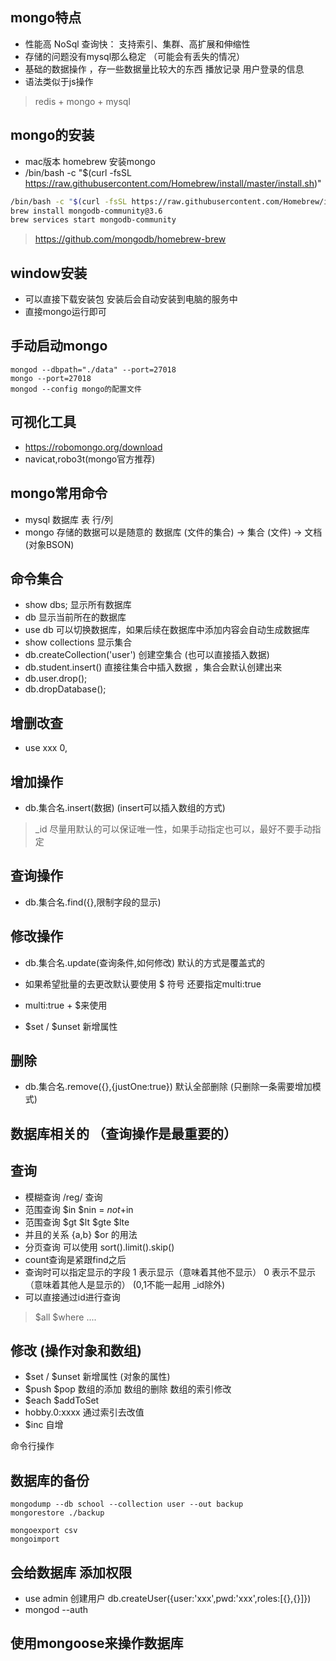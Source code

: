 ## mongo特点

- 性能高 NoSql 查询快： 支持索引、集群、高扩展和伸缩性
- 存储的问题没有mysql那么稳定 （可能会有丢失的情况）
- 基础的数据操作 ，存一些数据量比较大的东西  播放记录 用户登录的信息
- 语法类似于js操作

> redis + mongo + mysql

## mongo的安装

- mac版本  homebrew 安装mongo
- /bin/bash -c "$(curl -fsSL <https://raw.githubusercontent.com/Homebrew/install/master/install.sh>)"

```bash
/bin/bash -c "$(curl -fsSL https://raw.githubusercontent.com/Homebrew/install/master/install.sh)"
brew install mongodb-community@3.6
brew services start mongodb-community
```

> <https://github.com/mongodb/homebrew-brew>

## window安装

- 可以直接下载安装包 安装后会自动安装到电脑的服务中
- 直接mongo运行即可

## 手动启动mongo

```
mongod --dbpath="./data" --port=27018
mongo --port=27018
mongod --config mongo的配置文件
```

## 可视化工具

- <https://robomongo.org/download>
- navicat,robo3t(mongo官方推荐)

## mongo常用命令

- mysql 数据库 表 行/列
- mongo 存储的数据可以是随意的  数据库 (文件的集合) -> 集合 (文件) -> 文档 (对象BSON)

## 命令集合

- show dbs;  显示所有数据库
- db 显示当前所在的数据库
- use db 可以切换数据库，如果后续在数据库中添加内容会自动生成数据库
- show collections 显示集合
- db.createCollection('user') 创建空集合 (也可以直接插入数据)
- db.student.insert() 直接往集合中插入数据 ，集合会默认创建出来
- db.user.drop();
- db.dropDatabase();

## 增删改查

- use xxx
0,

## 增加操作

- db.集合名.insert(数据)  (insert可以插入数组的方式)

> _id 尽量用默认的可以保证唯一性，如果手动指定也可以，最好不要手动指定

## 查询操作

- db.集合名.find({},限制字段的显示)

## 修改操作

- db.集合名.update(查询条件,如何修改) 默认的方式是覆盖式的
- 如果希望批量的去更改默认要使用 $ 符号 还要指定multi:true
- multi:true + $来使用

- $set / $unset 新增属性

## 删除

- db.集合名.remove({},{justOne:true}) 默认全部删除 (只删除一条需要增加模式)

## 数据库相关的 （查询操作是最重要的）

## 查询

- 模糊查询 /reg/ 查询
- 范围查询 $in $nin = $not+$in
- 范围查询 $gt $lt $gte $lte
- 并且的关系 {a,b} $or 的用法
- 分页查询  可以使用 sort().limit().skip()
- count查询是紧跟find之后
- 查询时可以指定显示的字段 1 表示显示（意味着其他不显示） 0 表示不显示 （意味着其他人是显示的） (0,1不能一起用 _id除外)
- 可以直接通过id进行查询

> $all $where ....

## 修改 (操作对象和数组)

- $set / $unset 新增属性 (对象的属性)
- $push $pop 数组的添加 数组的删除 数组的索引修改
- $each $addToSet
- hobby.0:xxxx 通过索引去改值
- $inc 自增

命令行操作

## 数据库的备份

```
mongodump --db school --collection user --out backup
mongorestore ./backup

mongoexport csv
mongoimport
```

## 会给数据库 添加权限

- use admin 创建用户 db.createUser({user:'xxx',pwd:'xxx',roles:[{},{}]})
- mongod  --auth

## 使用mongoose来操作数据库
